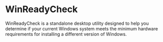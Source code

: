 # WinReadyCheck
WinReadyCheck is a standalone desktop utility designed to help you determine if your current Windows system meets the minimum hardware requirements for installing a different version of Windows.
